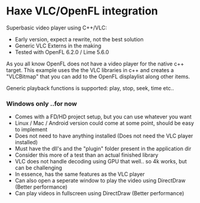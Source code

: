# Haxe VLC/OpenFL integration

Superbasic video player using C++/VLC:

 * Early version, expect a rewrite, not the best solution
 * Generic VLC Externs in the making
 * Tested with OpenFL 6.2.0 / Lime 5.6.0

As you all know OpenFL does not have a video player for the native c++ target. This example uses the the VLC libraries in c++ and creates a "VLCBitmap" that you can add to the OpenFL displaylist along other items.

Generic playback functions is supported: play, stop, seek, time etc..


### Windows only ..for now

 * Comes with a FD/HD project setup, but you can use whatever you want
 * Linux / Mac / Android version could come at some point, should be easy to implement
 * Does not need to have anything installed (Does not need the VLC player installed)
 * Must have the dll's and the "plugin" folder present in the application dir
 * Consider this more of a test than an actual finished library
 * VLC does not handle decoding using GPU that well.. so 4k works, but can be challenging
 * In essence, has the same features as the VLC player
 * Can also open a seperate window to play the video using DirectDraw (Better performance)
 * Can play videos in fullscreen using DirectDraw (Better performance)
